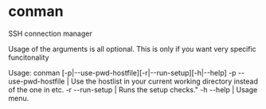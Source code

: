 # conman
SSH connection manager

Usage of the arguments is all optional.
This is only if you want very specific funcitonality

Usage: conman [-p|--use-pwd-hostfile][-r|--run-setup][-h|--help]
-p --use-pwd-hostfile | Use the hostlist in your current working directory instead of the one in etc.
-r --run-setup | Runs the setup checks."
-h --help | Usage menu.
